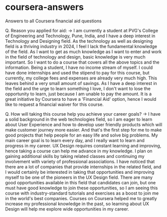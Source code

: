 # coursera-answers
Answers to all Coursera financial aid questions

Q. Reason you applied for aid:
→ I am currently a student at PVG's College of Engineering and Technology, Pune, India, and I have a deep interest in Technology and Designing field. As the technology as well as designing field is a thriving industry in 2024, I feel I lack the fundamental knowledge of the field. As I want to get as much knowledge as I want to enter and work in the field of technology and design, basic knowledge is very much important. So I want to do a course that covers all the above topics and the information.
Being a student, I have no income stream of myself. I could have done internships and used the stipend to pay for this course, but currently, my college fees and expenses are already very much high. This leaves behind a very small amount of savings. 
As I have a deep interest in the field and the urge to learn something I love, I don't want to lose the opportunity to learn, just because I am unable to pay the amount. 
It is a great initiative by Coursera to have a 'Financial Aid' option, hence I would like to request a financial waiver for this course.

Q. How will taking this course help you achieve your career goals?
→ I have a solid background in the web technologies field, so I am eager to learn about User Experience and how to develop user friendly products which will make customer journey more easier. And that's the first step for me to make good projects that help people for an easy life and solve big problems. My main career goal is to learn every day, and I really want to learn and progress in my career. UX Design requires constant learning and improving, hence taking a course can help me advance in my knowledge.
I plan on gaining additional skills by taking related classes and continuing my involvement with variety of professional associations. I have noticed that there are a lot of companies that provide internships in the related field, and I would certainly be interested in taking that opportunities and improving myself to be one of the pioneers in the UX Design field.
There are many good opportunities available in this field that candidates can join, but one must have good knowledge to join these opportunities, so I am seeing this course with industry-standard tutorials and exercises as a boost to join me in the world's best companies. Courses on Coursera helped me to greatly increase my professional knowledge in the past, so learning about UX Design will help me explore wide opportunities in my career.
